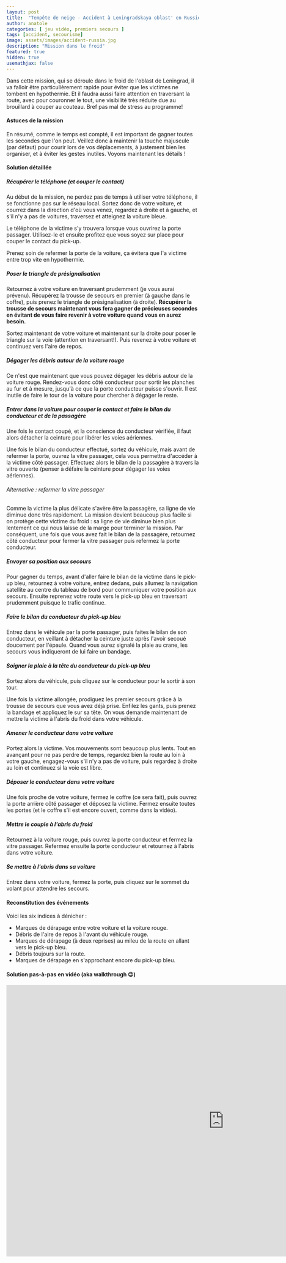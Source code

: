 ```yaml
---
layout: post
title:  "Tempête de neige - Accident à Leningradskaya oblast' en Russie : solution pas-à-pas"
author: anatole
categories: [ jeu vidéo, premiers secours ]
tags: [accident, secourisme]
image: assets/images/accident-russia.jpg
description: "Mission dans le froid"
featured: true
hidden: true
usemathjax: false
---
```


Dans cette mission, qui se déroule dans le froid de l'oblast de Leningrad, il va falloir être particulièrement rapide pour éviter que les victimes ne tombent en hypothermie. Et il faudra aussi faire attention en traversant la route, avec pour couronner le tout, une visibilité très réduite due au brouillard à couper au couteau. Bref pas mal de stress au programme!

<!-- PUB -->


#### Astuces de la mission

En résumé, comme le temps est compté, il est important de gagner toutes les secondes que l'on peut. Veillez donc à maintenir la touche majuscule (par défaut) pour courir lors de vos déplacements, à justement bien les organiser, et à éviter les gestes inutiles. Voyons maintenant les détails !

#### Solution détaillée

##### Récupérer le téléphone (et couper le contact)

 Au début de la mission, ne perdez pas de temps à utiliser votre téléphone, il se fonctionne pas sur le réseau local. Sortez donc de votre voiture, et courrez dans la direction d'où vous venez, regardez à droite et à gauche, et s'il n'y a pas de voitures, traversez et atteignez la voiture bleue.
 
 Le téléphone de la victime s'y trouvera lorsque vous ouvrirez la porte passager. Utilisez-le et ensuite profitez que vous soyez sur place pour couper le contact du pick-up.
    
 Prenez soin de refermer la porte de la voiture, ça évitera que l'a victime entre trop vite en hypothermie.

##### Poser le triangle de présignalisation

 Retournez à votre voiture en traversant prudemment (je vous aurai prévenu). Récupérez la trousse de secours en premier (à gauche dans le coffre), puis prenez le triangle de présignalisation (à droite). **Récupérer la trousse de secours maintenant vous fera gagner de précieuses secondes en évitant de vous faire revenir à votre voiture quand vous en aurez besoin.**

 Sortez maintenant de votre voiture et maintenant sur la droite pour poser le triangle sur la voie (attention en traversant!). Puis revenez à votre voiture et continuez vers l'aire de repos.

##### Dégager les débris autour de la voiture rouge

 Ce n'est que maintenant que vous pouvez dégager les débris autour de la voiture rouge. Rendez-vous donc côté conducteur pour sortir les planches au fur et à mesure, jusqu'à ce que la porte conducteur puisse s'ouvrir. Il est inutile de faire le tour de la voiture pour chercher à dégager le reste.

##### Entrer dans la voiture pour couper le contact et faire le bilan du conducteur et de la passagère

 Une fois le contact coupé, et la conscience du conducteur vérifiée, il faut alors détacher la ceinture pour libérer les voies aériennes.

 Une fois le bilan du conducteur effectué, sortez du véhicule, mais avant de refermer la porte, ouvrez la vitre passager, cela vous permettra d'accéder à la victime côté passager. Effectuez alors le bilan de la passagère à travers la vitre ouverte (penser à défaire la ceinture pour dégager les voies aériennes).
 
###### Alternative : refermer la vitre passager
 
 Comme la victime la plus délicate s'avère être la passagère, sa ligne de vie diminue donc très rapidement. La mission devient beaucoup plus facile si on protège cette victime du froid : sa ligne de vie diminue bien plus lentement ce qui nous laisse de la marge pour terminer la mission. Par conséquent, une fois que vous avez fait le bilan de la passagère, retournez côté conducteur pour fermer la vitre passager puis refermez la porte conducteur.

##### Envoyer sa position aux secours
 Pour gagner du temps, avant d'aller faire le bilan de la victime dans le pick-up bleu, retournez à votre voiture, entrez dedans, puis allumez la navigation satellite au centre du tableau de bord pour communiquer votre position aux secours. Ensuite reprenez votre route vers le pick-up bleu en traversant prudemment puisque le trafic continue.

##### Faire le bilan du conducteur du pick-up bleu
 
 Entrez dans le véhicule par la porte passager, puis faites le bilan de son conducteur, en veillant à détacher la ceinture juste après l'avoir secoué doucement par l'épaule. Quand vous aurez signalé la plaie au crane, les secours vous indiqueront de lui faire un bandage.

##### Soigner la plaie à la tête du conducteur du pick-up bleu
 
 Sortez alors du véhicule, puis cliquez sur le conducteur pour le sortir à son tour.
 
 Une fois la victime allongée, prodiguez les premier secours grâce à la trousse de secours que vous avez déjà prise. Enfilez les gants, puis prenez la bandage et appliquez le sur sa tête. On vous demande maintenant de mettre la victime à l'abris du froid dans votre véhicule.

##### Amener le conducteur dans votre voiture
 
 Portez alors la victime. Vos mouvements sont beaucoup plus lents. Tout en avançant pour ne pas perdre de temps, regardez bien la route au loin à votre gauche, engagez-vous s'il n'y a pas de voiture, puis regardez à droite au loin et continuez si la voie est libre.

##### Déposer le conducteur dans votre voiture
    
 Une fois proche de votre voiture, fermez le coffre (ce sera fait), puis ouvrez la porte arrière côté passager et déposez la victime. Fermez ensuite toutes les portes (et le coffre s'il est encore ouvert, comme dans la vidéo).

##### Mettre le couple à l'abris du froid

 Retournez à la voiture rouge, puis ouvrez la porte conducteur et fermez la vitre passager. Refermez ensuite la porte conducteur et retournez à l'abris dans votre voiture.

##### Se mettre à l'abris dans sa voiture

 Entrez dans votre voiture, fermez la porte, puis cliquez sur le sommet du volant pour attendre les secours.

#### Reconstitution des événements

 Voici les six indices à dénicher :
 
 - Marques de dérapage entre votre voiture et la voiture rouge.
 - Débris de l'aire de repos à l'avant du véhicule rouge.
 - Marques de dérapage (à deux reprises) au mileu de la route en allant vers le pick-up bleu.
 - Débris toujours sur la route.
 - Marques de dérapage en s'approchant encore du pick-up bleu.
   


#### Solution pas-à-pas en vidéo (aka walkthrough 😉) 

<iframe width="1138" height="711" src="https://www.youtube.com/embed/EHkKCZKnbXo" title="YouTube video player" frameborder="0" allow="accelerometer; autoplay; clipboard-write; encrypted-media; gyroscope; picture-in-picture" allowfullscreen></iframe>

